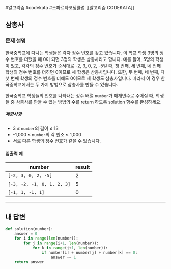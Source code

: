 #알고리즘 #codekata #스파르타코딩클럽 [[알고리즘 CODEKATA]]

## 삼총사

### 문제 설명

한국중학교에 다니는 학생들은 각자 정수 번호를 갖고 있습니다. 이 학교 학생 3명의 정수 번호를 더했을 때 0이 되면 3명의 학생은 삼총사라고 합니다. 예를 들어, 5명의 학생이 있고, 각각의 정수 번호가 순서대로 -2, 3, 0, 2, -5일 때, 첫 번째, 세 번째, 네 번째 학생의 정수 번호를 더하면 0이므로 세 학생은 삼총사입니다. 또한, 두 번째, 네 번째, 다섯 번째 학생의 정수 번호를 더해도 0이므로 세 학생도 삼총사입니다. 따라서 이 경우 한국중학교에서는 두 가지 방법으로 삼총사를 만들 수 있습니다.

한국중학교 학생들의 번호를 나타내는 정수 배열 `number`가 매개변수로 주어질 때, 학생들 중 삼총사를 만들 수 있는 방법의 수를 return 하도록 solution 함수를 완성하세요.
##### 제한사항
- 3 ≤ `number`의 길이 ≤ 13
- -1,000 ≤ `number`의 각 원소 ≤ 1,000
- 서로 다른 학생의 정수 번호가 같을 수 있습니다.
#### 입출력 예
| number                     | result |
| -------------------------- | ------ |
| `[-2, 3, 0, 2, -5]`        | 2      |
| `[-3, -2, -1, 0, 1, 2, 3]` | 5      |
| `[-1, 1, -1, 1]`           | 0      |

---

## 내 답변

```python
def solution(number):
    answer = 0
    for i in range(len(number)):
        for j in range(i+1, len(number)):
            for k in range(j+1, len(number)):
                if number[i] + number[j] + number[k] == 0:
                    answer += 1
    return answer
```
 